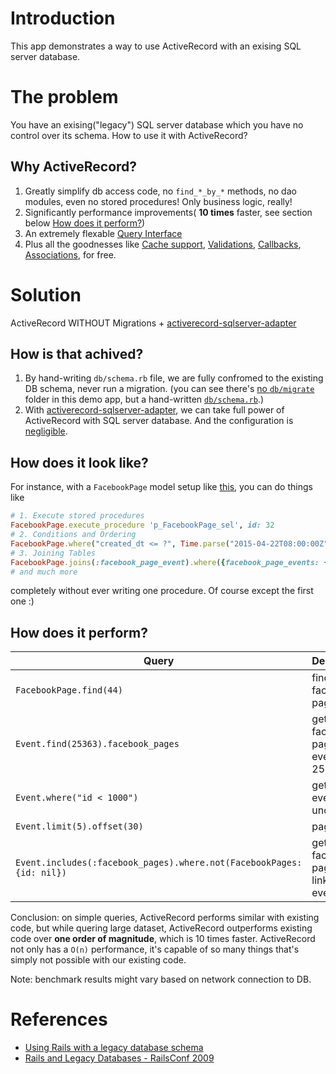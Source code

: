 # Introduction
This app demonstrates a way to use ActiveRecord with an exising SQL server database.

# The problem
You have an exising("legacy") SQL server database which you have no control over its schema. How to use it with ActiveRecord?

## Why ActiveRecord?
1. Greatly simplify db access code, no `find_*_by_*` methods, no dao
modules, even no stored procedures! Only business logic, really!
2. Significantly performance improvements( **10 times** faster, see section below [How does it perform?](https://github.com/goooooouwa/active-record-with-sql-server/blob/master/README.md#how-does-it-perform)) 
3. An extremely flexable [Query Interface](http://guides.rubyonrails.org/active_record_querying.html)
4. Plus all the goodnesses like [Cache support](http://guides.rubyonrails.org/caching_with_rails.html), [Validations](http://guides.rubyonrails.org/active_record_validations.html), [Callbacks](http://guides.rubyonrails.org/active_record_callbacks.html), [Associations](http://guides.rubyonrails.org/association_basics.html), for free.

# Solution
ActiveRecord WITHOUT Migrations +
[activerecord-sqlserver-adapter](https://github.com/rails-sqlserver/activerecord-sqlserver-adapter)

## How is that achived?
1. By hand-writing `db/schema.rb` file, we are fully confromed to the existing DB schema, never run a migration. (you can see there's [no `db/migrate`](https://github.com/goooooouwa/active-record-with-sql-server/tree/master/db) folder in this demo app, but a hand-written [`db/schema.rb`](https://github.com/goooooouwa/active-record-with-sql-server/blob/master/db/schema.rb).)
2. With [activerecord-sqlserver-adapter](https://github.com/rails-sqlserver/activerecord-sqlserver-adapter), we can take full power of
ActiveRecord with SQL server database. And the configuration is [negligible](https://github.com/goooooouwa/active-record-with-sql-server/blob/master/config/application.rb#L25).

## How does it look like?
For instance, with a `FacebookPage` model setup like [this](https://github.com/goooooouwa/active-record-with-sql-server/blob/master/app/models/facebook_page.rb), you can do things like
```ruby
# 1. Execute stored procedures
FacebookPage.execute_procedure 'p_FacebookPage_sel', id: 32
# 2. Conditions and Ordering
FacebookPage.where("created_dt <= ?", Time.parse("2015-04-22T08:00:00Z")).order("created_dt desc")   # Find all facebook pages created before 2015-04-22 08:00 and order them by created_at in descending order
# 3. Joining Tables
FacebookPage.joins(:facebook_page_event).where({facebook_page_events: {id: 5}})   # Find all facebook_pages for event id being 5
# and much more
```
completely without ever writing one procedure. Of course except the first one :)

## How does it perform?
Query | Description | existing code | ActiveRecord
--- | --- | --- | ---
`FacebookPage.find(44)` | find facebook page 44 | 1.2s | 0.8s
`Event.find(25363).facebook_pages` | get all facebook pages for event 25363 | 1.1s | 0.6s
`Event.where("id < 1000")` | get all events under 1000 | 6.4s for our equivalent `Event.all.select{|e| e.id < 1000 }`| 0.6s
`Event.limit(5).offset(30)` | pagination | Not supported | 0.6s
`Event.includes(:facebook_pages).where.not(FacebookPages:{id: nil})` | get all facebook-page-linked events | Not supported | 4.8s
Conclusion: on simple queries, ActiveRecord performs similar with existing code, but while quering large dataset, ActiveRecord outperforms existing code over **one order of magnitude**, which is 10 times faster. ActiveRecord not only has a `O(n)` performance, it's capable of so many things that's simply not possible with our existing code.

Note: benchmark results might vary based on network connection to DB.

# References
- [Using Rails with a legacy database schema](https://schneide.wordpress.com/2014/03/10/using-rails-with-a-legacy-database-schema/)
- [Rails and Legacy Databases - RailsConf 2009](http://www.slideshare.net/napcs/rails-and-legacy-databases-railsconf-2009)
